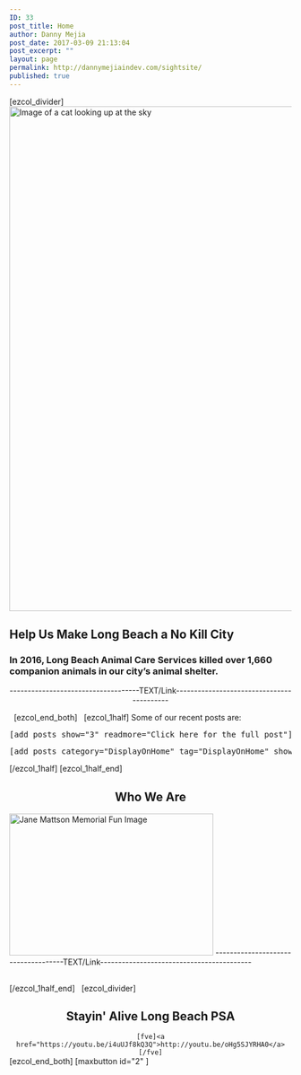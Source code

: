 ```yaml
---
ID: 33
post_title: Home
author: Danny Mejia
post_date: 2017-03-09 21:13:04
post_excerpt: ""
layout: page
permalink: http://dannymejiaindev.com/sightsite/
published: true
---
```

[ezcol_divider] <img id="longdesc-return-441" class="alignnone size-full wp-image-441" tabindex="-1" src="http://dannymejiaindev.com/sightsite/wp-content/uploads/2017/04/Cat_4-e1492198697630.jpg" alt="Image of a cat looking up at the sky" width="1600" height="900" longdesc="http://dannymejiaindev.com/sightsite?longdesc=441&referrer=33" /> 
## Help Us Make Long Beach a No Kill City

### In 2016, Long Beach Animal Care Services killed over 1,660 companion animals in our city’s animal shelter.

<p style="text-align: center;">
  ------------------------------------TEXT/Link------------------------------------------
</p>   [ezcol_end_both]   [ezcol_1half] Some of our recent posts are: 

<pre class="">[add_posts show="3" readmore="Click here for the full post"]</pre>

<div class="panel panel-default">
  <div id="custom-collapse-0-0" class="panel-collapse collapse in">
    <div class="panel-body">
      <div class="panel panel-default">
        <div id="custom-collapse-0-0" class="panel-collapse collapse in">
          <div class="panel-body">
            <div class="panel panel-default">
              <div id="custom-collapse-0-0" class="panel-collapse collapse in">
                <div class="panel-body">
                  <pre class="">[add_posts category="DisplayOnHome" tag="DisplayOnHome" show="1" h="2" readmore="Read more link text" img="false"]</pre>
                </div>
              </div>
            </div>
          </div>
        </div>
      </div>
    </div>
  </div>
</div> [/ezcol_1half] [ezcol_1half_end] 

<h2 class="wsite-content-title" style="text-align: center;">
  Who We Are
</h2>

<img id="longdesc-return-232" class="size-full wp-image-232 aligncenter" tabindex="-1" src="http://dannymejiaindev.com/sightsite/wp-content/uploads/2017/03/6909542.jpg" alt="Jane Mattson Memorial Fun Image" width="364" height="253" longdesc="http://dannymejiaindev.com/sightsite?longdesc=232&referrer=33" /> ------------------------------------TEXT/Link------------------------------------------ <h2 class="wsite-content-title">
</h2> [/ezcol_1half_end]   [ezcol_divider] 

<h2 class="wsite-content-title" style="text-align: center;">
  Stayin' Alive Long Beach PSA
</h2>

<div style="text-align: center;">
  <code>[fve]&lt;a href="https://youtu.be/i4uUJf8kQ3Q">http://youtu.be/oHg5SJYRHA0&lt;/a>[/fve]</code>
</div> [ezcol_end_both] [maxbutton id="2" ]